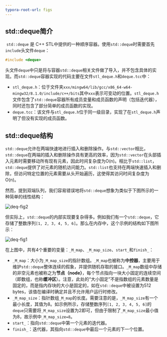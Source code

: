 ```yaml
---
typora-root-url: figs
---
```


## std::deque简介

​	`std::deque` 是 C++ STL中提供的一种顺序容器。使用`std::deque`时需要首先`include`头文件`deque`：

```c++
#include <deque>
```

头文件`deque`中只是将与容器`std::deque`相关文件做了导入，并不包含具体的实现。而`std::deque`容器实现的代码主要在文件`stl_deque.h`和`deque.tcc`中：

- `stl_deque.h`：位于文件夹`xxx/mingw64/lib/gcc/x86_64-w64-mingw32/8.1.0/include/c++/bits`其中`xxx`表示可变动的位置。`stl_deque.h`文件包含了`std::deque`容器所有成员变量和成员函数的声明（包括迭代器），同时还包含了部分简单的成员函数的实现。
- `deque.tcc`：该文件与`stl_deque.h`位于同一级目录，实现了在`stl_deque.h`声明了但没有实现的成员函数。

## std::deque结构

​	`std::deque`允许在两端快速地进行插入和删除操作。与`std::vector`相比，`std::deque`在两端的插入和删除操作具有更高的效率，因为`std::vector`在头部插入元素时需要移动所有现有元素，因此时间复杂度为O(n)。相比于`std::list`，`std::deque`提供了对元素的随机访问能力。`std::list`也支持在两端快速插入和删除，但访问特定位置的元素需要从头开始遍历，这使得其访问时间复杂度为O(n)。

​	然而，提到双端队列，我们容易错误地将`std::deque`想象为类似于下图所示的一种简单的线性结构：

![deq-fig2](/deq-fig2.png)

但实际上，`std::deque`的内部实现要复杂得多。例如我们有一个`std::deque`，它存储了整数序列`[1, 2, 3, 4, 5, 6]`。那么在内存中，这个示例的结构如下图所示：

![deq-fig1](/deq-fig1.png)

在上图中，共有4个重要的变量：`_M_map`、`_M_map_size`、`start_`和`finish_`：

- `_M_map`：大小为`_M_map_size`的指针数组。`_M_map`也被称为**中控器**，主要用于维护`std::deque`整体连续的假象，并提供随机存取的接口。`_M_map`数组中存储的非空元素也被称之为**节点（node）**，每个节点指向一块大小固定的连续空间（即数组，也称**缓冲区**）。注意，此处的“大小固定”不是指数组的元素数量是固定的，而是指内存块的大小是固定的，如在`std::deque`中被设置为512 bytes，该值在编译时确定并且不允许用户运行时修改。
- `_M_map_size`：指针数组`_M_map`的长度。需要注意的是，`_M_map_size`有一个最小长度，其值为8。如示例所示，存储整数序列`[1, 2, 3, 4, 5, 6]`的`deque`只需要将`_M_map_size`设置为2即可，但由于限制了`_M_map_size`最小值为8，故示例中`_M_map_size=8`。
- `start_`：指向`std::deque`中第一个元素的迭代器。
- `finish_`：迭代器，其指向`std::deque`中最后一个元素的下一个位置。